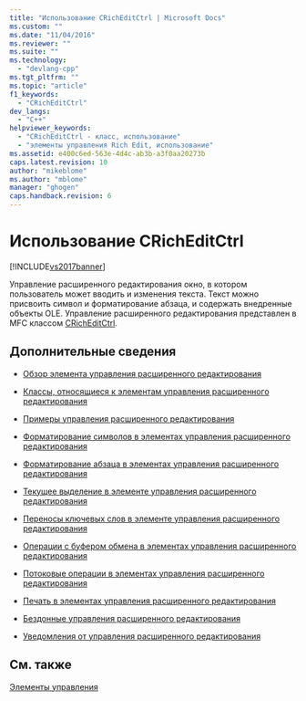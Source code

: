 ```yaml
---
title: "Использование CRichEditCtrl | Microsoft Docs"
ms.custom: ""
ms.date: "11/04/2016"
ms.reviewer: ""
ms.suite: ""
ms.technology: 
  - "devlang-cpp"
ms.tgt_pltfrm: ""
ms.topic: "article"
f1_keywords: 
  - "CRichEditCtrl"
dev_langs: 
  - "C++"
helpviewer_keywords: 
  - "CRichEditCtrl - класс, использование"
  - "элементы управления Rich Edit, использование"
ms.assetid: e400c6ed-563e-4d4c-ab3b-a3f0aa20273b
caps.latest.revision: 10
author: "mikeblome"
ms.author: "mblome"
manager: "ghogen"
caps.handback.revision: 6
---
```

# Использование CRichEditCtrl
[!INCLUDE[vs2017banner](../assembler/inline/includes/vs2017banner.md)]

Управление расширенного редактирования окно, в котором пользователь может вводить и изменения текста.  Текст можно присвоить символ и форматирование абзаца, и содержать внедренные объекты OLE.  Управление расширенного редактирования представлен в MFC классом [CRichEditCtrl](../Topic/CRichEditCtrl%20Class.md).  
  
## Дополнительные сведения  
  
-   [Обзор элемента управления расширенного редактирования](../mfc/overview-of-the-rich-edit-control.md)  
  
-   [Классы, относящиеся к элементам управления расширенного редактирования](../mfc/classes-related-to-rich-edit-controls.md)  
  
-   [Примеры управления расширенного редактирования](../Topic/Rich%20Edit%20Control%20Examples.md)  
  
-   [Форматирование символов в элементах управления расширенного редактирования](../mfc/character-formatting-in-rich-edit-controls.md)  
  
-   [Форматирование абзаца в элементах управления расширенного редактирования](../Topic/Paragraph%20Formatting%20in%20Rich%20Edit%20Controls.md)  
  
-   [Текущее выделение в элементе управления расширенного редактирования](../mfc/current-selection-in-a-rich-edit-control.md)  
  
-   [Переносы ключевых слов в элементе управления расширенного редактирования](../mfc/word-breaks-in-rich-edit-controls.md)  
  
-   [Операции с буфером обмена в элементах управления расширенного редактирования](../mfc/clipboard-operations-in-rich-edit-controls.md)  
  
-   [Потоковые операции в элементах управления расширенного редактирования](../mfc/stream-operations-in-rich-edit-controls.md)  
  
-   [Печать в элементах управления расширенного редактирования](../mfc/printing-in-rich-edit-controls.md)  
  
-   [Бездонные управления расширенного редактирования](../mfc/bottomless-rich-edit-controls.md)  
  
-   [Уведомления от управления расширенного редактирования](../mfc/notifications-from-a-rich-edit-control.md)  
  
## См. также  
 [Элементы управления](../mfc/controls-mfc.md)